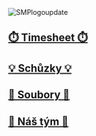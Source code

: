 <img src="https://i.ibb.co/LRBmXHP/SMPlogoupdate.png" alt="SMPlogoupdate" border="0" style="display: block; margin: 0 auto">

##  [**⏱️ Timesheet ⏱️**](https://gitlab.fel.cvut.cz/krossale/smp/-/wikis/%E2%8F%B1%EF%B8%8F-Timesheet-%E2%8F%B1%EF%B8%8F)

##  [**💡 Schůzky 💡**](https://gitlab.fel.cvut.cz/krossale/smp/-/wikis/%F0%9F%92%A1-Sch%C5%AFzky-%F0%9F%92%A1)

##  [**📄 Soubory 📄**](https://gitlab.fel.cvut.cz/krossale/smp/-/wikis/%F0%9F%93%84-Soubory-%F0%9F%93%84)

##  [**🧠 Náš tým 🧠**](https://gitlab.fel.cvut.cz/krossale/smp/-/wikis/%F0%9F%A7%A0-N%C3%A1%C5%A1-t%C3%BDm-%F0%9F%A7%A0)